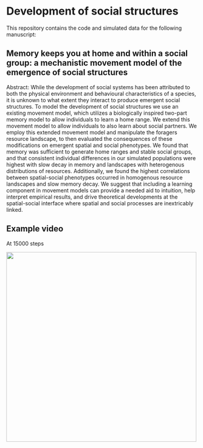 Development of social structures
================

This repository contains the code and simulated data for the following manuscript:

Memory keeps you at home and within a social group: a mechanistic movement model of the emergence of social structures
--------------------------------------------------------

Abstract:    While the development of social systems has been attributed to both the physical environment and behavioural characteristics of a species, it is unknown to what extent they interact to produce emergent social structures. To model the development of social structures we use an existing movement model, which utilizes a biologically inspired two-part memory model to allow individuals to learn a home range. We extend this movement model to allow individuals to also learn about social partners. We employ this extended movement model and manipulate the foragers resource landscape, to then evaluated the consequences of these modifications on emergent spatial and social phenotypes. We found that memory was sufficient to generate home ranges and stable social groups, and that consistent individual differences in our simulated populations were highest with slow decay in memory and landscapes with heterogenous distributions of resources. Additionally, we found the highest correlations between spatial-social phenotypes occurred in homogenous resource landscapes and slow memory decay. We suggest that including a learning component in movement models can provide a needed aid to intuition, help interpret empirical results, and drive theoretical developments at the spatial-social interface where spatial and social processes are inextricably linked.
  

Example video
--------------------------------------------------------

At 15000 steps

<img src="https://github.com/tbonne/multilevel_social_structure/blob/master/Figs/test6_new.gif" width="500" />
